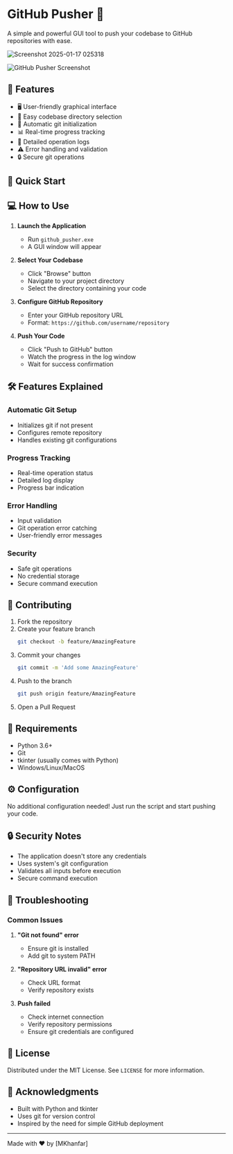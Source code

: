 # GitHub Pusher 🚀

A simple and powerful GUI tool to push your codebase to GitHub repositories with ease.

![Screenshot 2025-01-17 025318](https://github.com/user-attachments/assets/4659849f-9ff9-41f6-aebc-91e5b193dadf)

![GitHub Pusher Screenshot](screenshots/app.png)

## 🌟 Features

- 🖥️ User-friendly graphical interface
- 📁 Easy codebase directory selection
- 🔄 Automatic git initialization
- 📊 Real-time progress tracking
- 📝 Detailed operation logs
- ⚠️ Error handling and validation
- 🔒 Secure git operations

## 🚀 Quick Start



## 💻 How to Use

1. **Launch the Application**
   - Run `github_pusher.exe`
   - A GUI window will appear

2. **Select Your Codebase**
   - Click "Browse" button
   - Navigate to your project directory
   - Select the directory containing your code

3. **Configure GitHub Repository**
   - Enter your GitHub repository URL
   - Format: `https://github.com/username/repository`

4. **Push Your Code**
   - Click "Push to GitHub" button
   - Watch the progress in the log window
   - Wait for success confirmation

## 🛠️ Features Explained

### Automatic Git Setup
- Initializes git if not present
- Configures remote repository
- Handles existing git configurations

### Progress Tracking
- Real-time operation status
- Detailed log display
- Progress bar indication

### Error Handling
- Input validation
- Git operation error catching
- User-friendly error messages

### Security
- Safe git operations
- No credential storage
- Secure command execution

## 🤝 Contributing

1. Fork the repository
2. Create your feature branch
   ```bash
   git checkout -b feature/AmazingFeature
   ```
3. Commit your changes
   ```bash
   git commit -m 'Add some AmazingFeature'
   ```
4. Push to the branch
   ```bash
   git push origin feature/AmazingFeature
   ```
5. Open a Pull Request

## 📝 Requirements

- Python 3.6+
- Git
- tkinter (usually comes with Python)
- Windows/Linux/MacOS

## ⚙️ Configuration

No additional configuration needed! Just run the script and start pushing your code.

## 🔒 Security Notes

- The application doesn't store any credentials
- Uses system's git configuration
- Validates all inputs before execution
- Secure command execution

## 🐛 Troubleshooting

### Common Issues

1. **"Git not found" error**
   - Ensure git is installed
   - Add git to system PATH

2. **"Repository URL invalid" error**
   - Check URL format
   - Verify repository exists

3. **Push failed**
   - Check internet connection
   - Verify repository permissions
   - Ensure git credentials are configured

## 📄 License

Distributed under the MIT License. See `LICENSE` for more information.

## 🙏 Acknowledgments

- Built with Python and tkinter
- Uses git for version control
- Inspired by the need for simple GitHub deployment

---
Made with ❤️ by [MKhanfar]
